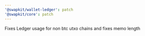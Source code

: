 ```yaml
---
'@swapkit/wallet-ledger': patch
'@swapkit/core': patch
---
```


Fixes Ledger usage for non btc utxo chains and fixes memo length
